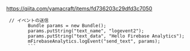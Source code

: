 https://qiita.com/yamacraft/items/fd736203c29dfd3c7050
```
 // イベントの送信
        Bundle params = new Bundle();
        params.putString("text_name", "logevent2");
        params.putString("text_data", "Hello Firebase Analytics");
        mFirebaseAnalytics.logEvent("send_text", params);
        ```
